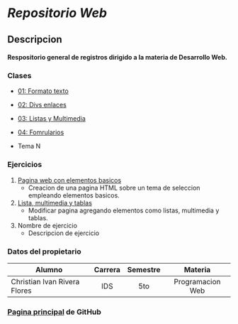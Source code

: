 # *Repositorio Web*

## Descripcion

#### Respositorio general de registros dirigido a la materia de Desarrollo Web.

### Clases

* [01: Formato texto](/Clases/01_formato_texto/index.html)

* [02: Divs enlaces](/Clases/02_divs_enlaces/index.html)

* [03: Listas y Multimedia](/Clases/03_listas_y_multimedia/index.html)

* [04: Fomrularios](/Clases/04_formularios/index.html)

* Tema N

### Ejercicios

1. [Pagina web con elementos basicos](/Ejercicio_01/index.html)
    * Creacion de una pagina HTML sobre un tema de seleccion empleando elementos basicos.
2. [Lista, multimedia y tablas](/Ejercicio_02/index.html)
    * Modificar pagina agregando elementos como listas, multimedia y tablas.
3. Nombre de ejercicio
    * Descripcion de ejercicio

### Datos del propietario

|Alumno|Carrera|Semestre|Materia|
|------------------------------|:-:|:-:|:--------------:|
|Christian Ivan Rivera Flores|IDS|5to|Programacion Web|

### [Pagina principal](https://civanrflores.github.io/Programacion-Web-2025/) de GitHub